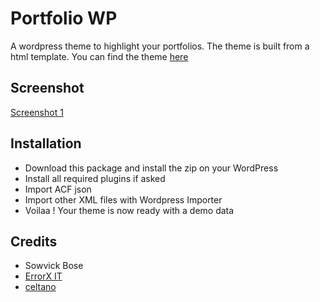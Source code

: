 # Portfolio WP
A wordpress theme to highlight your portfolios. 
The theme is built from a html template.
You can find the theme [here](https://themeforest.net/item/tunis-personal-portfolio/26761598)

## Screenshot
[Screenshot 1](screenshot.png)

## Installation
- Download this package and install the zip on your WordPress
- Install all required plugins if asked
- Import ACF json
- Import other XML files with Wordpress Importer
- Voilaa ! Your theme is now ready with a demo data


## Credits
- Sowvick Bose
- [ErrorX IT](https://errorxit.com/)
- [celtano](https://themeforest.net/user/celtano)

